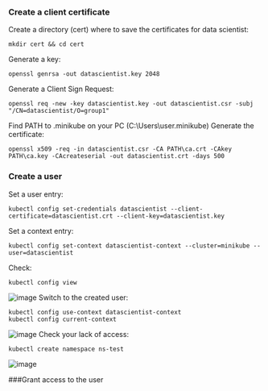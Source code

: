 ### Create a client certificate

Create a directory (cert) where to save the certificates for data scientist:
```
mkdir cert && cd cert
```
Generate a key:
```
openssl genrsa -out datascientist.key 2048
```
Generate a Client Sign Request:
```
openssl req -new -key datascientist.key -out datascientist.csr -subj "/CN=datascientist/O=group1"
```

Find PATH to .minikube on your PC (C:\Users\user\.minikube)
Generate the certificate:
```
openssl x509 -req -in datascientist.csr -CA PATH\ca.crt -CAkey PATH\ca.key -CAcreateserial -out datascientist.crt -days 500
```

### Create a user
Set a user entry: 
```
kubectl config set-credentials datascientist --client-certificate=datascientist.crt --client-key=datascientist.key
```
Set a context entry:
```
kubectl config set-context datascientist-context --cluster=minikube --user=datascientist
```
Check:
```
kubectl config view
```
![image](https://user-images.githubusercontent.com/47759484/148402205-035bf298-32d0-4536-a1cb-0887a5e55460.png)
Switch to the created user:
```
kubectl config use-context datascientist-context
kubectl config current-context
```
![image](https://user-images.githubusercontent.com/47759484/148402478-5a0cf91a-349b-45ae-aad0-7036028214b1.png)
Check your lack of access:
```
kubectl create namespace ns-test
```
![image](https://user-images.githubusercontent.com/47759484/148408869-f4aca3ce-eae2-4932-ac09-5368b3f68ccf.png)


###Grant access to the user
